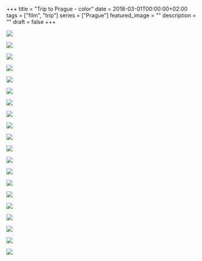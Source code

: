 +++
title =  "Trip to Prague - color"
date = 2018-03-01T00:00:00+02:00
tags = ["film", "trip"]
series = ["Prague"]
featured_image = ""
description = ""
draft = false
+++

![](/img/2018/PragueColor/PragueColor-1.jpg)

![](/img/2018/PragueColor/PragueColor-2.jpg)

![](/img/2018/PragueColor/PragueColor-3.jpg)

![](/img/2018/PragueColor/PragueColor-4.jpg)

![](/img/2018/PragueColor/PragueColor-5.jpg)

![](/img/2018/PragueColor/PragueColor-6.jpg)

![](/img/2018/PragueColor/PragueColor-7.jpg)

![](/img/2018/PragueColor/PragueColor-8.jpg)

![](/img/2018/PragueColor/PragueColor-9.jpg)

![](/img/2018/PragueColor/PragueColor-10.jpg)

![](/img/2018/PragueColor/PragueColor-11.jpg)

![](/img/2018/PragueColor/PragueColor-12.jpg)

![](/img/2018/PragueColor/PragueColor-13.jpg)

![](/img/2018/PragueColor/PragueColor-14.jpg)

![](/img/2018/PragueColor/PragueColor-15.jpg)

![](/img/2018/PragueColor/PragueColor-16.jpg)

![](/img/2018/PragueColor/PragueColor-17.jpg)

![](/img/2018/PragueColor/PragueColor-18.jpg)

![](/img/2018/PragueColor/PragueColor-19.jpg)

![](/img/2018/PragueColor/PragueColor-20.jpg)